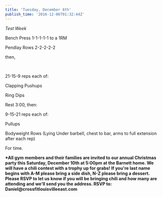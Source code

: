 ```yaml
---
title: 'Tuesday, December 6th'
publish_time: '2016-12-06T01:32:44Z'
---
```


*Test Week*

Bench Press 1-1-1-1-1 to a 1RM

Pendlay Rows 2-2-2-2-2

then,

 

21-15-9 reps each of:

Clapping Pushups

Ring Dips

Rest 3:00, then:

9-15-21 reps each of:

Pullups

Bodyweight Rows (Lying Under barbell, chest to bar, arms to full
extension after each rep)

For time.

**\*All gym members and their families are invited to our annual
Christmas party this Saturday, December 10th at 5:00pm at the Barnett
home. We will have a chili contest with a trophy up for grabs! If you're
last name begins with A-M please bring a side dish, N-Z please bring a
dessert. Please RSVP to let us know if you will be bringing chili and
how many are attending and we'll send you the address. RSVP to:
Daniel\@crossfitlouisvilleeast.com**
